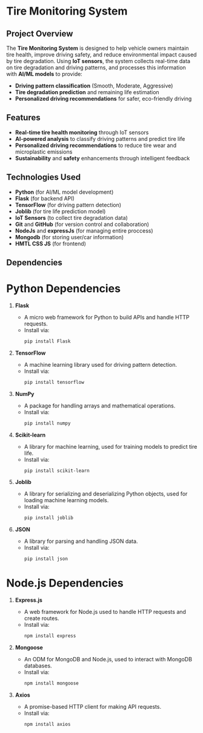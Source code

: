# Tire Monitoring System

## Project Overview
The **Tire Monitoring System** is designed to help vehicle owners maintain tire health, improve driving safety, and reduce environmental impact caused by tire degradation. Using **IoT sensors**, the system collects real-time data on tire degradation and driving patterns, and processes this information with **AI/ML models** to provide:

- **Driving pattern classification** (Smooth, Moderate, Aggressive)
- **Tire degradation prediction** and remaining life estimation
- **Personalized driving recommendations** for safer, eco-friendly driving

## Features
- **Real-time tire health monitoring** through IoT sensors
- **AI-powered analysis** to classify driving patterns and predict tire life
- **Personalized driving recommendations** to reduce tire wear and microplastic emissions
- **Sustainability** and **safety** enhancements through intelligent feedback

## Technologies Used
- **Python** (for AI/ML model development)
- **Flask** (for backend API)
- **TensorFlow** (for driving pattern detection)
- **Joblib** (for tire life prediction model)
- **IoT Sensors** (to collect tire degradation data)
- **Git** and **GitHub** (for version control and collaboration)
- **NodeJs** and **expressJs** (for managing entire proccess)
- **Mongodb** (for storing user/car information)
- **HMTL CSS JS** (for frontend)

## Dependencies
# Python Dependencies

1. **Flask**
   - A micro web framework for Python to build APIs and handle HTTP requests.
   - Install via:
     ```bash
     pip install Flask
     ```

2. **TensorFlow**
   - A machine learning library used for driving pattern detection.
   - Install via:
     ```bash
     pip install tensorflow
     ```

3. **NumPy**
   - A package for handling arrays and mathematical operations.
   - Install via:
     ```bash
     pip install numpy
     ```

4. **Scikit-learn**
   - A library for machine learning, used for training models to predict tire life.
   - Install via:
     ```bash
     pip install scikit-learn
     ```

5. **Joblib**
   - A library for serializing and deserializing Python objects, used for loading machine learning models.
   - Install via:
     ```bash
     pip install joblib
     ```

6. **JSON**
   - A library for parsing and handling JSON data.
   - Install via:
     ```bash
     pip install json
     ```

# Node.js Dependencies

1. **Express.js**
   - A web framework for Node.js used to handle HTTP requests and create routes.
   - Install via:
     ```bash
     npm install express
     ```

2. **Mongoose**
   - An ODM for MongoDB and Node.js, used to interact with MongoDB databases.
   - Install via:
     ```bash
     npm install mongoose
     ```

3. **Axios**
   - A promise-based HTTP client for making API requests.
   - Install via:
     ```bash
     npm install axios
     ```

